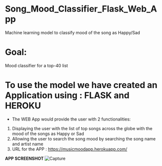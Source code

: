 
# Song_Mood_Classifier_Flask_Web_App <br>
Machine learning model to classify mood of the song as Happy/Sad <br>

# Goal: <br>
Mood classifier for a top-40 list <br>

# To use the model we have created an Application using : FLASK and HEROKU <br>
- The WEB App would provide the user with 2 functionalities: <br>
1. Displaying the user with the list of top songs across the globe with the mood of the songs as Happy or Sad <br>
2. Allowing the user to search the song mood by searching the song name and artist name <br>
3. URL for the APP : https://musicmoodapp.herokuapp.com/ <br>

<b> APP SCREENSHOT </b>
![Capture](https://user-images.githubusercontent.com/37238004/55662335-341b3580-57e0-11e9-8a41-d2a723c7c4d0.JPG)


